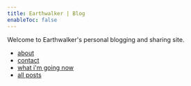 ```yaml
---
title: Earthwalker | Blog
enableToc: false
---
```


Welcome to Earthwalker's personal blogging and sharing site.

- [about](about.md)
- [contact](contact.md)
- [what i'm going now](now.md)
- [all posts](posts)
